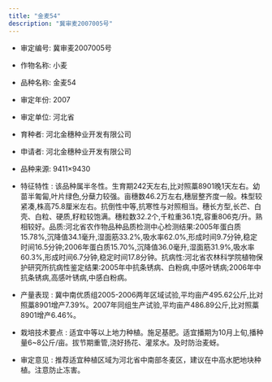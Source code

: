 ```yaml
---
title: "金麦54"
description: "冀审麦2007005号"
---
```

* 审定编号:  冀审麦2007005号

*  作物名称:  小麦

*  品种名称:  金麦54

*  审定年份:  2007

*  审定单位:  河北省

* 育种者:  河北金穗种业开发有限公司

*  申请者:  河北金穗种业开发有限公司

*  品种来源:  9411×9430

*  特征特性 : 
该品种属半冬性。生育期242天左右,比对照藁8901晚1天左右。幼苗半匍匐,叶片绿色,分蘖力较强。亩穗数46.2万左右,穗层整齐度一般。株型较紧凑,株高75.8厘米左右。抗倒性中等,抗寒性与对照相当。穗长方型,长芒、白壳、白粒、硬质,籽粒较饱满。穗粒数32.2个,千粒重36.1克,容重806克/升。熟相较好。品质:河北省农作物品种品质检测中心检测结果:2005年蛋白质15.78%,沉降值34.1毫升,湿面筋33.2%,吸水率62.0%,形成时间9.7分钟,稳定时间16.5分钟;2006年蛋白质15.70%,沉降值36.0毫升,湿面筋31.9%,吸水率60.3%,形成时间6.7分钟,稳定时间17.8分钟。抗病性:河北省农林科学院植物保护研究所抗病性鉴定结果:2005年中抗条锈病、白粉病,中感叶锈病;2006年中抗条锈病,高感叶锈病,中感白粉病。
 
*  产量表现 : 
冀中南优质组2005-2006两年区域试验,平均亩产495.62公斤,比对照藁8901增产7.39%。2007年同组生产试验,平均亩产486.89公斤,比对照藁8901增产6.46%。

*  栽培技术要点 : 
适宜中等以上地力种植。施足基肥。适宜播期为10月上旬,播种量6~8公斤/亩。拔节期重管,浇好扬花、灌浆水。及时防治麦蚜。

*  审定意见 : 
推荐适宜种植区域为河北省中南部冬麦区，建议在中高水肥地块种植。注意防止冻害。
